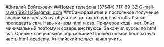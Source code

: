 #Виталий Войтехович
##Номер телефона (37544) 717-69-32 G-mail-raven19931125@gmail.com
###Саморазвитие и постоянное получение знаний моя цель.Хочу обучиться до такого уровня чтобы бы мог преподавть сам.
Навыки- азы html и css.
Примеров кода- нет.
Опыт минимальный поэтому и совершенствуюсь.
Закончил курсы по html css. Средне-специальное образование.Прошёл онлайн бесплатную часть html-academy.
Английский только начал учить.
